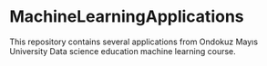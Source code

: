 # MachineLearningApplications
This repository contains several applications from Ondokuz Mayıs University Data science education machine learning course.
